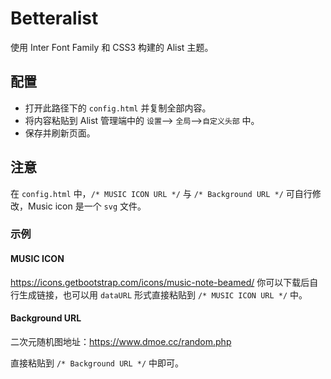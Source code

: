# Betteralist

使用 Inter Font Family 和 CSS3 构建的 Alist 主题。

## 配置

- 打开此路径下的 `config.html` 并复制全部内容。
- 将内容粘贴到 Alist 管理端中的 `设置`——> `全局`——>`自定义头部` 中。
- 保存并刷新页面。

## 注意

在 `config.html` 中，`/* MUSIC ICON URL */` 与 `/* Background URL */` 可自行修改，Music icon 是一个 `svg` 文件。

### 示例
#### MUSIC ICON
https://icons.getbootstrap.com/icons/music-note-beamed/
你可以下载后自行生成链接，也可以用 `dataURL` 形式直接粘贴到 `/* MUSIC ICON URL */` 中。

#### Background URL
二次元随机图地址：https://www.dmoe.cc/random.php

直接粘贴到 `/* Background URL */` 中即可。